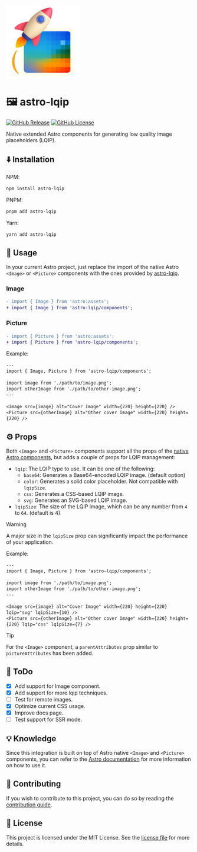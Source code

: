 <a href="https://astro-lqip.web.app/">
  <img src="./assets/logo.png" alt="Astro LQIP Logo" width="200" height="200" />
</a>

# 🖼️ astro-lqip

[![GitHub Release](https://img.shields.io/github/v/release/felixicaza/astro-lqip?logo=npm)](https://www.npmjs.com/package/astro-lqip)
[![GitHub License](https://img.shields.io/github/license/felixicaza/astro-lqip)](https://github.com/felixicaza/astro-lqip/blob/main/LICENSE)

Native extended Astro components for generating low quality image placeholders (LQIP).

## ⬇️ Installation

NPM:

```bash
npm install astro-lqip
```

PNPM:

```bash
pnpm add astro-lqip
```

Yarn:

```bash
yarn add astro-lqip
```

## 🚀 Usage

In your current Astro project, just replace the import of the native Astro `<Image>` or `<Picture>` components with the ones provided by [astro-lqip](https://astro-lqip.web.app/).

### Image

```diff
- import { Image } from 'astro:assets';
+ import { Image } from 'astro-lqip/components';
```

### Picture

```diff
- import { Picture } from 'astro:assets';
+ import { Picture } from 'astro-lqip/components';
```

Example:

```astro
---
import { Image, Picture } from 'astro-lqip/components';

import image from './path/to/image.png';
import otherImage from './path/to/other-image.png';
---

<Image src={image} alt="Cover Image" width={220} height={220} />
<Picture src={otherImage} alt="Other cover Image" width={220} height={220} />
```

## ⚙️ Props

Both `<Image>` and `<Picture>` components support all the props of the [native Astro components](https://docs.astro.build/en/reference/modules/astro-assets/), but adds a couple of props for LQIP management:

- `lqip`: The LQIP type to use. It can be one of the following:
  - `base64`: Generates a Base64-encoded LQIP image. (default option)
  - `color`: Generates a solid color placeholder. Not compatible with `lqipSize`.
  - `css`: Generates a CSS-based LQIP image.
  - `svg`: Generates an SVG-based LQIP image.
- `lqipSize`: The size of the LQIP image, which can be any number from `4` to `64`. (default is 4)

> [!WARNING]
> A major size in the `lqipSize` prop can significantly impact the performance of your application.

Example:

```astro
---
import { Image, Picture } from 'astro-lqip/components';

import image from './path/to/image.png';
import otherImage from './path/to/other-image.png';
---

<Image src={image} alt="Cover Image" width={220} height={220} lqip="svg" lqipSize={10} />
<Picture src={otherImage} alt="Other cover Image" width={220} height={220} lqip="css" lqipSize={7} />
```

> [!TIP]
> For the `<Image>` component, a `parentAttributes` prop similar to `pictureAttributes` has been added.

## 📝 ToDo

- [x] Add support for Image component.
- [x] Add support for more lqip techniques.
- [ ] Test for remote images.
- [x] Optimize current CSS usage.
- [x] Improve docs page.
- [ ] Test support for SSR mode.

## 💡 Knowledge

Since this integration is built on top of Astro native `<Image>` and `<Picture>` components, you can refer to the [Astro documentation](https://docs.astro.build/en/guides/images/) for more information on how to use it.

## 🤝 Contributing
If you wish to contribute to this project, you can do so by reading the [contribution guide](https://github.com/felixicaza/astro-lqip/blob/main/CONTRIBUTING.md).

## 📄 License
This project is licensed under the MIT License. See the [license file](https://github.com/felixicaza/astro-lqip/blob/main/LICENSE) for more details.
